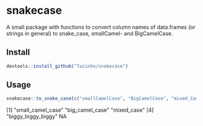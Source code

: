 snakecase
================

A small package with functions to convert column names of data.frames (or strings in general) to snake\_case, smallCamel- and BigCamelCase.

Install
-------

``` r
devtools::install_github("Tazinho/snakecase")
```

Usage
-----

``` r
snakecase::to_snake_case(c("smallCamelCase", "BigCamelCase", "mixed_Case", "BIGGY BIGGY BIGGY", NA))
```

\[1\] "small\_camel\_case" "big\_camel\_case" "mixed\_case"
\[4\] "biggy\_biggy\_biggy" NA
